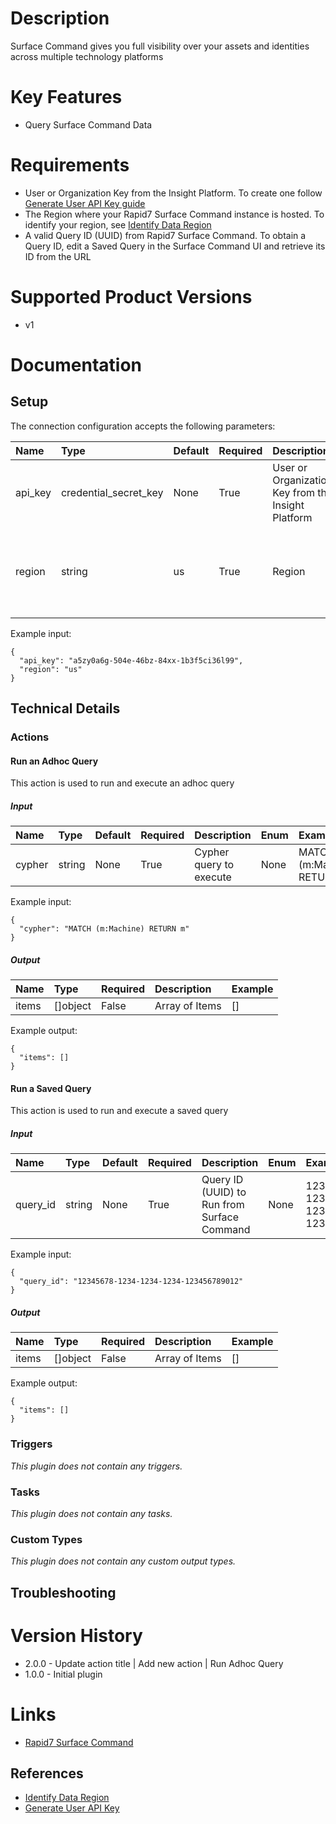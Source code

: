 # Description

Surface Command gives you full visibility over your assets and identities across multiple technology platforms

# Key Features

* Query Surface Command Data

# Requirements

* User or Organization Key from the Insight Platform. To create one follow [Generate User API Key guide](https://docs.rapid7.com/insight/managing-platform-api-keys/#generating-a-user-key)
* The Region where your Rapid7 Surface Command instance is hosted. To identify your region, see [Identify Data Region](https://docs.rapid7.com/insight/navigate-the-insight-platform/#check-your-data-region)
* A valid Query ID (UUID) from Rapid7 Surface Command. To obtain a Query ID, edit a Saved Query in the Surface Command UI and retrieve its ID from the URL

# Supported Product Versions

* v1

# Documentation

## Setup

The connection configuration accepts the following parameters:  

|Name|Type|Default|Required|Description|Enum|Example|Placeholder|Tooltip|
| :--- | :--- | :--- | :--- | :--- | :--- | :--- | :--- | :--- |
|api_key|credential_secret_key|None|True|User or Organization Key from the Insight Platform|None|a5zy0a6g-504e-46bz-84xx-1b3f5ci36l99|None|None|
|region|string|us|True|Region|["us", "us2", "us3", "eu", "ca", "au", "ap"]|us|None|None|

Example input:

```
{
  "api_key": "a5zy0a6g-504e-46bz-84xx-1b3f5ci36l99",
  "region": "us"
}
```

## Technical Details

### Actions


#### Run an Adhoc Query

This action is used to run and execute an adhoc query

##### Input

|Name|Type|Default|Required|Description|Enum|Example|Placeholder|Tooltip|
| :--- | :--- | :--- | :--- | :--- | :--- | :--- | :--- | :--- |
|cypher|string|None|True|Cypher query to execute|None|MATCH (m:Machine) RETURN m|None|None|
  
Example input:

```
{
  "cypher": "MATCH (m:Machine) RETURN m"
}
```

##### Output

|Name|Type|Required|Description|Example|
| :--- | :--- | :--- | :--- | :--- |
|items|[]object|False|Array of Items|[]|
  
Example output:

```
{
  "items": []
}
```

#### Run a Saved Query

This action is used to run and execute a saved query

##### Input

|Name|Type|Default|Required|Description|Enum|Example|Placeholder|Tooltip|
| :--- | :--- | :--- | :--- | :--- | :--- | :--- | :--- | :--- |
|query_id|string|None|True|Query ID (UUID) to Run from Surface Command|None|12345678-1234-1234-1234-123456789012|None|None|
  
Example input:

```
{
  "query_id": "12345678-1234-1234-1234-123456789012"
}
```

##### Output

|Name|Type|Required|Description|Example|
| :--- | :--- | :--- | :--- | :--- |
|items|[]object|False|Array of Items|[]|
  
Example output:

```
{
  "items": []
}
```
### Triggers
  
*This plugin does not contain any triggers.*
### Tasks
  
*This plugin does not contain any tasks.*

### Custom Types
  
*This plugin does not contain any custom output types.*

## Troubleshooting


# Version History

* 2.0.0 - Update action title | Add new action | Run Adhoc Query
* 1.0.0 - Initial plugin

# Links

* [Rapid7 Surface Command](https://www.rapid7.com/products/command/attack-surface-management-asm/)

## References

* [Identify Data Region](https://docs.rapid7.com/insight/navigate-the-insight-platform/#check-your-data-region)
* [Generate User API Key](https://docs.rapid7.com/insight/managing-platform-api-keys/#generating-a-user-key)